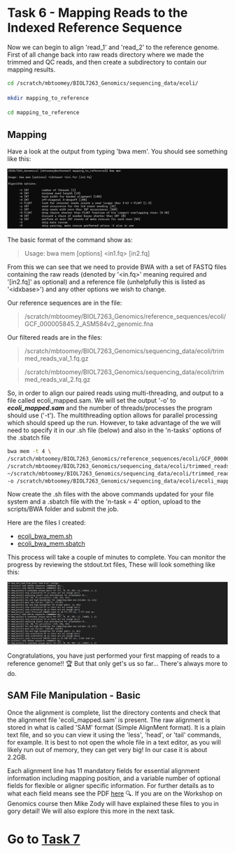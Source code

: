# Task 6 - Mapping Reads to the Indexed Reference Sequence
Now we can begin to align 'read_1' and 'read_2' to the reference genome. First of all change back into raw reads directory where we made the trimmed and QC reads, and then create a subdirectory to contain our mapping results.
```bash
cd /scratch/mbtoomey/BIOL7263_Genomics/sequencing_data/ecoli/

mkdir mapping_to_reference

cd mapping_to_reference
```

## Mapping
Have a look at the output from typing 'bwa mem'. You should see something like this:

![bwa mem](https://github.com/mbtoomey/genomics_adventure/blob/release/images/bwa_mem_help.png)

The basic format of the command show as:

>Usage: bwa mem [options] <idxbase> <in1.fq> [in2.fq]

From this we can see that we need to provide BWA with a set of FASTQ files containing the raw reads (denoted by
'\<in.fq>' meaning required and '[in2.fq]' as optional) and a reference file (unhelpfully this is listed as '\<idxbase>') and any other options we wish to change. 
  
Our reference sequences are in the file:
>/scratch/mbtoomey/BIOL7263_Genomics/reference_sequences/ecoli/GCF_000005845.2_ASM584v2_genomic.fna

Our filtered reads are in the files:
>/scratch/mbtoomey/BIOL7263_Genomics/sequencing_data/ecoli/trimmed_reads_val_1.fq.gz

>/scratch/mbtoomey/BIOL7263_Genomics/sequencing_data/ecoli/trimmed_reads_val_2.fq.gz

So, in order to align our paired reads using multi-threading, and output to a file called ecoli_mapped.sam. We will set the output '-o'  to ***ecoli_mapped.sam*** and the number of threads/processes the program should use ('-t'). The multithreading option allows for parallel processing which should speed up the run. However, to take advantage of the we will need to specify it in our .sh file (below) and also in the 'n-tasks' options of the .sbatch file 

```bash
bwa mem -t 4 \
/scratch/mbtoomey/BIOL7263_Genomics/reference_sequences/ecoli/GCF_000005845.2_ASM584v2_genomic \
/scratch/mbtoomey/BIOL7263_Genomics/sequencing_data/ecoli/trimmed_reads_val_1.fq.gz \
~/scratch/mbtoomey/BIOL7263_Genomics/sequencing_data/ecoli/trimmed_reads_val_2.fq.gz
-o /scratch/mbtoomey/BIOL7263_Genomics/sequencing_data/ecoli/ecoli_mapped.sam
```

Now create the .sh files with the above commands updated for your file system and a .sbatch file with the 'n-task = 4' option, upload to the scripts/BWA folder and submit the job.

Here are the files I created: 
* [ecoli_bwa_mem.sh](https://github.com/mbtoomey/genomics_adventure/blob/release/scripts/BWA/ecoli_bwa_mem.sh)
* [ecoli_bwa_mem.sbatch](https://github.com/mbtoomey/genomics_adventure/blob/release/scripts/BWA/ecoli_bwa_mem.sbatch)

This process will take a couple of minutes to complete. You can monitor the progress by reviewing the stdout.txt files, These will look something like this: 

![bwa mapping](https://github.com/mbtoomey/genomics_adventure/blob/release/images/bwa_mem_run.png)

Congratulations, you have just performed your first mapping of reads to a reference genome!! :trophy: But that only get's us so far... There's always more to do.

## SAM File Manipulation - Basic
Once the alignment is complete, list the directory contents and check that the alignment file 'ecoli_mapped.sam' is present. The raw alignment is stored in what is called 'SAM' format (Simple AlignMent format). It is a plain text file, and so you can view it using the 'less', 'head', or 'tail' commands, for example. It is best to not open the whole file in a text editor, as you will likely run out of memory, they can get very big! In our case it is about 2.2GB.

Each alignment line has 11 mandatory fields for essential alignment information including mapping position, and a variable number of optional fields for flexible or aligner specific information. For further details as to what each field means see the PDF [here](http://samtools.sourceforge.net/SAM1.pdf) :mag:. If you are on the Workshop on Genomics course then Mike Zody will have explained these files to you in gory detail! We will also explore this more in the next task.


# Go to [Task 7](https://github.com/mbtoomey/genomics_adventure/blob/release/chapter_2/task_7.md)
